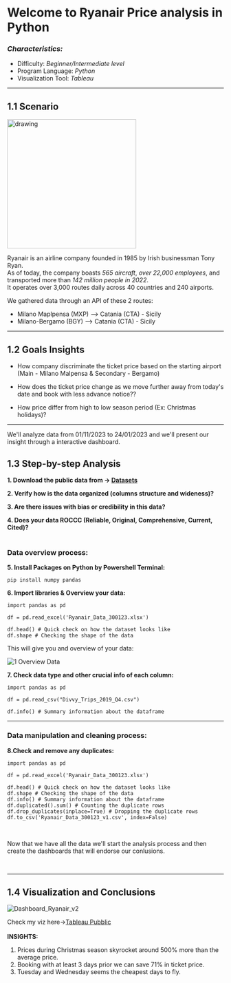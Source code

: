 # **Welcome to Ryanair Price analysis in Python**

### *Characteristics:*
* Difficulty: _Beginner/Intermediate level_
* Program Language: _Python_
* Visualization Tool: _Tableau_

***

## 1.1 Scenario

<img src="https://github.com/damicodavid/Ryanair_Price_Analysis/assets/156213397/4ca23176-7a01-4bf6-901f-739855295eb5" alt="drawing" width="300"/>


Ryanair is an airline company founded in 1985 by Irish businessman Tony Ryan.
<br>
As of today, the company boasts *565 aircraft*, *over 22,000 employees*, and transported more than *142 million people in 2022*. 
<br>It operates over 3,000 routes daily across 40 countries and 240 airports.

We gathered data through an API of these 2 routes:
* Milano Maplpensa (MXP) --> Catania (CTA) - Sicily
* Milano-Bergamo (BGY) --> Catania (CTA) - Sicily

****

## 1.2 Goals Insights

* How company discriminate the ticket price based on the starting airport (Main - Milano Malpensa & Secondary - Bergamo)

* How does the ticket price change as we move further away from today's date and book with less advance notice??

* How price differ from high to low season period (Ex: Christmas holidays)?


***
We'll analyze data from 01/11/2023 to 24/01/2023 and we'll present our insight through a interactive dashboard.

## 1.3 Step-by-step Analysis 

**1. Download the public data from -> [Datasets](https://github.com/damicodavid/Ryanair_Price_Analysis-In-progress-/blob/main/Ryanair_Data_300123.xlsx)**

**2. Verify how is the data organized (columns structure and wideness)?**

**3. Are there issues with bias or credibility in this data?** 

**4. Does your data ROCCC (Reliable, Original, Comprehensive, Current, Cited)?**
<br>
<br>

### Data overview process:

**5. Install Packages on Python by Powershell Terminal:**

``` 
pip install numpy pandas
``` 

**6. Import libraries & Overview your data:**

``` 
import pandas as pd

df = pd.read_excel('Ryanair_Data_300123.xlsx') 

df.head() # Quick check on how the dataset looks like
df.shape # Checking the shape of the data

```
This will give you and overview of your data:

![1 Overview Data](https://github.com/damicodavid/Ryanair_Price_Analysis-In-progress-/assets/156213397/37f93c89-eda2-4814-8643-1552cbed74bc)

**7. Check data type and other crucial info of each column:**

``` 
import pandas as pd

df = pd.read_csv("Divvy_Trips_2019_Q4.csv")
 
df.info() # Summary information about the dataframe

```

***

### Data manipulation and cleaning process:

**8.Check and remove any duplicates:**
```
import pandas as pd

df = pd.read_excel('Ryanair_Data_300123.xlsx') 

df.head() # Quick check on how the dataset looks like
df.shape # Checking the shape of the data
df.info() # Summary information about the dataframe
df.duplicated().sum() # Counting the duplicate rows
df.drop_duplicates(inplace=True) # Dropping the duplicate rows
df.to_csv('Ryanair_Data_300123_v1.csv', index=False)

```
<br>

Now that we have all the data we'll start the analysis process and then create the dashboards that will endorse our conlusions.

<br>

***
## 1.4 Visualization and Conclusions

![Dashboard_Ryanair_v2](https://github.com/damicodavid/Ryanair_Price_Analysis/assets/156213397/3892ad06-bc03-4815-914a-fd742e37fa44)

Check my viz here->[Tableau Pubblic](https://public.tableau.com/app/profile/david.d.amico/viz/Ryanair_Analysis/Dashboard1)
<br>
<br>
**INSIGHTS:**
1. Prices during Christmas season skyrocket around 500% more than the average price.
2. Booking with at least 3 days prior we can save 71% in ticket price.
3. Tuesday and Wednesday seems the cheapest days to fly.

